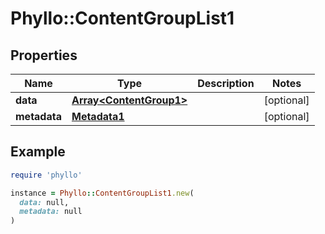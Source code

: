 # Phyllo::ContentGroupList1

## Properties

| Name | Type | Description | Notes |
| ---- | ---- | ----------- | ----- |
| **data** | [**Array&lt;ContentGroup1&gt;**](ContentGroup1.md) |  | [optional] |
| **metadata** | [**Metadata1**](Metadata1.md) |  | [optional] |

## Example

```ruby
require 'phyllo'

instance = Phyllo::ContentGroupList1.new(
  data: null,
  metadata: null
)
```


